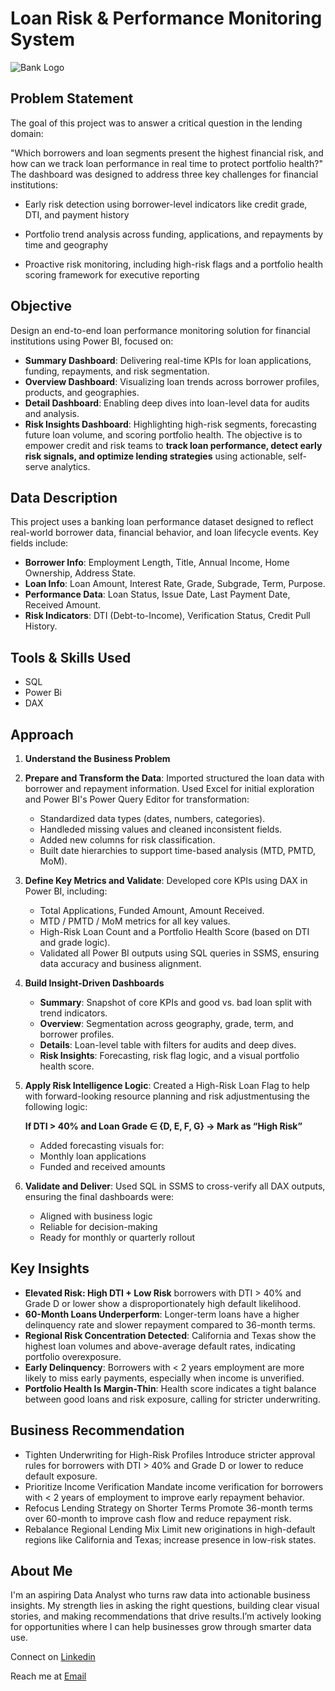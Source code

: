 # Loan Risk & Performance Monitoring System
![Bank Logo](https://f2fa1cdd9340fae53fcb49f577292458.cdn.bubble.io/cdn-cgi/image/w=,h=,f=auto,dpr=1,fit=contain/f1701834212030x441532630499263300/Screenshot%20%284%29.png)

## Problem Statement
The goal of this project was to answer a critical question in the lending domain:

"Which borrowers and loan segments present the highest financial risk, and how can we track loan performance in real time to protect portfolio health?"
The dashboard was designed to address three key challenges for financial institutions:

- Early risk detection using borrower-level indicators like credit grade, DTI, and payment history

- Portfolio trend analysis across funding, applications, and repayments by time and geography

- Proactive risk monitoring, including high-risk flags and a portfolio health scoring framework for executive reporting

## Objective
Design an end-to-end loan performance monitoring solution for financial institutions using Power BI, focused on:
- **Summary Dashboard**: Delivering real-time KPIs for loan applications, funding, repayments, and risk segmentation.
- **Overview Dashboard**: Visualizing loan trends across borrower profiles, products, and geographies.
- **Detail Dashboard**: Enabling deep dives into loan-level data for audits and analysis.
- **Risk Insights Dashboard**: Highlighting high-risk segments, forecasting future loan volume, and scoring portfolio health.
The objective is to empower credit and risk teams to **track loan performance, detect early risk signals, and optimize lending strategies** using actionable, self-serve analytics.

## Data Description
This project uses a banking loan performance dataset designed to reflect real-world borrower data, financial behavior, and loan lifecycle events. Key fields include:
- **Borrower Info**:	Employment Length, Title, Annual Income, Home Ownership, Address State.
- **Loan Info**: Loan Amount, Interest Rate, Grade, Subgrade, Term, Purpose.
- **Performance Data**:	Loan Status, Issue Date, Last Payment Date, Received Amount.
- **Risk Indicators**:	DTI (Debt-to-Income), Verification Status, Credit Pull History.

## Tools & Skills Used
- SQL
- Power Bi
- DAX

## Approach
1. **Understand the Business Problem**
   
2. **Prepare and Transform the Data**: Imported structured the loan data with borrower and repayment information. Used Excel for initial exploration and Power BI's Power Query Editor for transformation:
   - Standardized data types (dates, numbers, categories).
   - Handleded missing values and cleaned inconsistent fields.
   - Added new columns for risk classification.
   - Built date hierarchies to support time-based analysis (MTD, PMTD, MoM).

3. **Define Key Metrics and Validate**: Developed core KPIs using DAX in Power BI, including:
   - Total Applications, Funded Amount, Amount Received.
   - MTD / PMTD / MoM metrics for all key values.
   - High-Risk Loan Count and a Portfolio Health Score (based on DTI and grade logic).
   - Validated all Power BI outputs using SQL queries in SSMS, ensuring data accuracy and business alignment.

4. **Build Insight-Driven Dashboards**                                                                 
   - **Summary**: Snapshot of core KPIs and good vs. bad loan split with trend indicators.
   - **Overview**: Segmentation across geography, grade, term, and borrower profiles.     
   - **Details**: Loan-level table with filters for audits and deep dives.                 
   - **Risk Insights**: Forecasting, risk flag logic, and a visual portfolio health score.

5. **Apply Risk Intelligence Logic**: Created a High-Risk Loan Flag to help with forward-looking resource planning and risk adjustmentusing the following logic:

   **If DTI > 40% and Loan Grade ∈ {D, E, F, G} → Mark as “High Risk”**
   - Added forecasting visuals for:
   - Monthly loan applications
   - Funded and received amounts

6. **Validate and Deliver**: Used SQL in SSMS to cross-verify all DAX outputs, ensuring the final dashboards were:
   - Aligned with business logic
   - Reliable for decision-making
   - Ready for monthly or quarterly rollout

## Key Insights
- **Elevated Risk: High DTI + Low Risk** borrowers with DTI > 40% and Grade D or lower show a disproportionately high default likelihood.
- **60-Month Loans Underperform**: Longer-term loans have a higher delinquency rate and slower repayment compared to 36-month terms.
- **Regional Risk Concentration Detected**: California and Texas show the highest loan volumes and above-average default rates, indicating portfolio overexposure.
- **Early Delinquency**: Borrowers with < 2 years employment are more likely to miss early payments, especially when income is unverified.
- **Portfolio Health Is Margin-Thin**: Health score indicates a tight balance between good loans and risk exposure, calling for stricter underwriting.

## Business Recommendation
- Tighten Underwriting for High-Risk Profiles
Introduce stricter approval rules for borrowers with DTI > 40% and Grade D or lower to reduce default exposure.
- Prioritize Income Verification
Mandate income verification for borrowers with < 2 years of employment to improve early repayment behavior.
- Refocus Lending Strategy on Shorter Terms
Promote 36-month terms over 60-month to improve cash flow and reduce repayment risk.
- Rebalance Regional Lending Mix
Limit new originations in high-default regions like California and Texas; increase presence in low-risk states.

## About Me
I'm an aspiring Data Analyst who turns raw data into actionable business insights. My strength lies in asking the right questions, building clear visual stories, and making recommendations that drive results.I’m actively looking for opportunities where I can help businesses grow through smarter data use.

Connect on [Linkedin](https://www.linkedin.com/in/ravina-patidar-474a9b255/)

Reach me at [Email](ravinapatidar13634@gmail.com)


